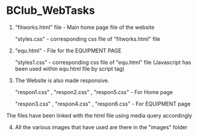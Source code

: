 # BClub_WebTasks

1. "fitworks.html" file - Main home page file of the website 

     "styles.css" - corresponding css file of "fitworks.html" file
2. "equ.html" - File for the EQUIPMENT PAGE 

     "styles1.css" - corresponding css file of "equ.html" file
     (Javascript has been used within equ.html file by script tag)

3. The Website is also made responsive.

   "respon1.css" , "respon2.css" , "respon5.css" - For Home page
   
   "respon3.css" , "respon4.css" , "respon6.css" - For EQUIPMENT page
   
 The files have been linked with the html file using media query accordingly
 
4. All the various images that have used are there in the "images" folder
